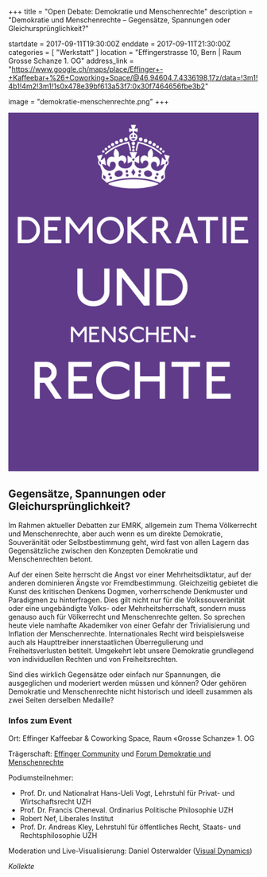 +++
title = "Open Debate: Demokratie und Menschenrechte"
description = "Demokratie und Menschenrechte – Gegensätze, Spannungen oder Gleichursprünglichkeit?"

startdate = 2017-09-11T19:30:00Z
enddate = 2017-09-11T21:30:00Z
categories = [ "Werkstatt" ]
location = "Effingerstrasse 10, Bern | Raum Grosse Schanze 1. OG"
address_link = "https://www.google.ch/maps/place/Effinger+-+Kaffeebar+%26+Coworking+Space/@46.94604,7.4336198,17z/data=!3m1!4b1!4m2!3m1!1s0x478e39bf613a53f7:0x30f7464656fbe3b2"

image = "demokratie-menschenrechte.png"
+++

![Demokratie und Menschenrechte](demokratie-menschenrechte.png)

## Gegensätze, Spannungen oder Gleichursprünglichkeit?

Im Rahmen aktueller Debatten zur EMRK, allgemein zum Thema Völkerrecht und Menschenrechte, aber auch wenn es um direkte Demokratie, Souveränität oder Selbstbestimmung geht, wird fast von allen Lagern das Gegensätzliche zwischen den Konzepten Demokratie und Menschenrechten betont.

Auf der einen Seite herrscht die Angst vor einer Mehrheitsdiktatur, auf der anderen dominieren Ängste vor Fremdbestimmung. Gleichzeitig gebietet die Kunst des kritischen Denkens Dogmen, vorherrschende Denkmuster und Paradigmen zu hinterfragen. Dies gilt nicht nur für die Volkssouveränität oder eine ungebändigte Volks- oder Mehrheitsherrschaft, sondern muss genauso auch für Völkerrecht und Menschenrechte gelten. So sprechen heute viele namhafte Akademiker von einer Gefahr der Trivialisierung und Inflation der Menschenrechte. Internationales Recht wird beispielsweise auch als Haupttreiber innerstaatlichen Überregulierung und Freiheitsverlusten betitelt. Umgekehrt lebt unsere Demokratie grundlegend von individuellen Rechten und von Freiheitsrechten.

Sind dies wirklich Gegensätze oder einfach nur Spannungen, die ausgeglichen und moderiert werden müssen und können? Oder gehören Demokratie und Menschenrechte nicht historisch und ideell zusammen als zwei Seiten derselben Medaille?


### Infos zum Event

Ort: Effinger Kaffeebar & Coworking Space, Raum «Grosse Schanze» 1. OG

Trägerschaft: [Effinger Community](https://www.effinger.ch/ueber/) und [Forum Demokratie und Menschenrechte](https://www.facebook.com/Forum-Demokratie-und-Menschenrechte-669507219864337/)

Podiumsteilnehmer:

-	Prof. Dr. und Nationalrat Hans-Ueli Vogt, Lehrstuhl für Privat- und Wirtschaftsrecht UZH
-	Prof. Dr. Francis Cheneval. Ordinarius Politische Philosophie UZH
-	Robert Nef, Liberales Institut
-	Prof. Dr. Andreas Kley, Lehrstuhl für öffentliches Recht, Staats- und Rechtsphilosophie UZH

Moderation und Live-Visualisierung: Daniel Osterwalder ([Visual Dynamics](http://www.visualdynamics.ch/visual.html))


*Kollekte*
